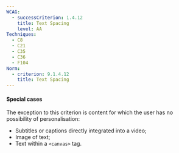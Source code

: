 ```yaml
---
WCAG:
  - successCriterion: 1.4.12
    title: Text Spacing
    level: AA
Techniques:
  - C8
  - C21
  - C35
  - C36
  - F104
Norm:
  - criterion: 9.1.4.12
    title: Text Spacing
---
```


#### Special cases

The exception to this criterion is content for which the user has no possibility of personalisation:

- Subtitles or captions directly integrated into a video;
- Image of text;
- Text within a `<canvas>` tag.
